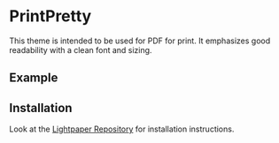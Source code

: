 PrintPretty
===========

This theme is intended to be used for PDF for print. It emphasizes good readability with a clean font and sizing.

## Example




## Installation

Look at the [Lightpaper Repository](https://github.com/ClockworkEngine/LightPaper-Support/blob/master/LightPaper%20for%20Mac/LightPaper%20for%20Mac%20-%20Adding%20Custom%20Themes.md) for installation instructions.